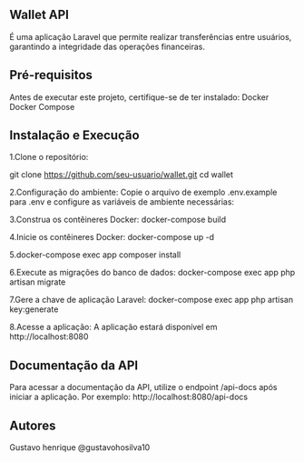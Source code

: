 ## Wallet API

 É uma aplicação Laravel que permite realizar transferências entre usuários, garantindo a integridade das operações financeiras.

## Pré-requisitos
 Antes de executar este projeto, certifique-se de ter instalado:
    Docker
    Docker Compose
## Instalação e Execução
1.Clone o repositório:

git clone https://github.com/seu-usuario/wallet.git
cd wallet

2.Configuração do ambiente:
Copie o arquivo de exemplo .env.example para .env e configure as variáveis de ambiente necessárias:

3.Construa os contêineres Docker:
    docker-compose build

4.Inicie os contêineres Docker:
    docker-compose up -d

5.docker-compose exec app composer install

6.Execute as migrações do banco de dados:
    docker-compose exec app php artisan migrate

7.Gere a chave de aplicação Laravel:
    docker-compose exec app php artisan key:generate

8.Acesse a aplicação:
A aplicação estará disponível em http://localhost:8080

## Documentação da API
Para acessar a documentação da API, utilize o endpoint /api-docs após iniciar a aplicação. Por exemplo: http://localhost:8080/api-docs

## Autores
Gustavo henrique @gustavohosilva10

